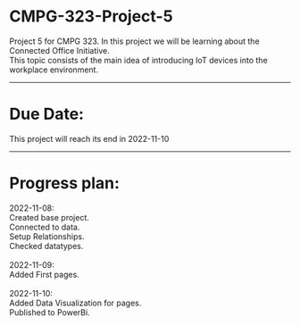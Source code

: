 <h1>CMPG-323-Project-5</h1> 
<p>
    Project 5 for CMPG 323. In this project we will be learning about the Connected Office Initiative. <br>
    This topic consists of the main idea of introducing IoT devices into the workplace environment. 
</p>
<hr>
<h1>Due Date:</h1>
<p>This project will reach its end in 2022-11-10</p>
<hr>
<h1>Progress plan:</h1>
<p>
    2022-11-08: <br>
    Created base project. <br>
    Connected to data. <br>
    Setup Relationships. <br>
    Checked datatypes. <br>
    <br>
    2022-11-09: <br>
    Added First pages.<br>
    <br>
    2022-11-10:<br>
    Added Data Visualization for pages.<br>
    Published to PowerBi.<br>
</p>
